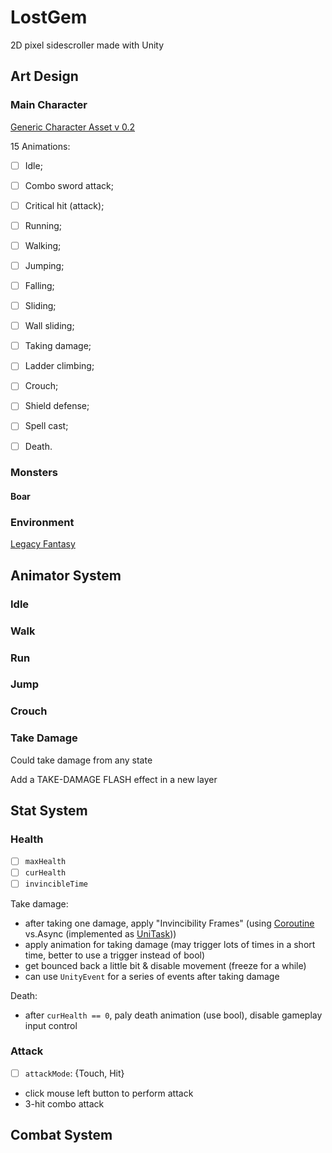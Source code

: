 # LostGem

2D pixel sidescroller made with Unity



## Art Design

### Main Character

[Generic Character Asset v 0.2](https://brullov.itch.io/generic-char-asset)

15 Animations:

- [ ] Idle;

- [ ] Combo sword attack;
- [ ] Critical hit (attack);
- [ ] Running;
- [ ] Walking;
- [ ] Jumping;
- [ ] Falling;
- [ ] Sliding;
- [ ] Wall sliding;
- [ ] Taking damage;
- [ ] Ladder climbing;
- [ ] Crouch;
- [ ] Shield defense;
- [ ] Spell cast;
- [ ] Death.



### Monsters

#### Boar



### Environment

[Legacy Fantasy](https://anokolisa.itch.io/sidescroller-pixelart-sprites-asset-pack-forest-16x16)



## Animator System

### Idle

### Walk

### Run



### Jump

### Crouch



### Take Damage

Could take damage from any state

Add a TAKE-DAMAGE FLASH effect in a new layer



## Stat System

### Health

- [ ] `maxHealth`
- [ ] `curHealth`
- [ ] `invincibleTime`

Take damage:

- after taking one damage, apply "Invincibility Frames" (using [Coroutine](https://docs.unity3d.com/Manual/Coroutines.html) vs. ​Async (implemented as [UniTask](https://github.com/Cysharp/UniTask)))
- apply animation for taking damage (may trigger lots of times in a short time, better to use a trigger instead of bool)
- get bounced back a little bit & disable movement (freeze for a while)
- can use `UnityEvent` for a series of events after taking damage



Death:

- after `curHealth == 0`, paly death animation (use bool), disable gameplay input control



### Attack

- [ ] `attackMode`: {Touch, Hit}

- click mouse left button to perform attack
- 3-hit combo attack

## Combat System

